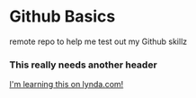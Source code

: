 # Github Basics
remote repo to help me test out my Github skillz
### This really needs another header
[I'm learning this on lynda.com!](http://www.lynda.com)
